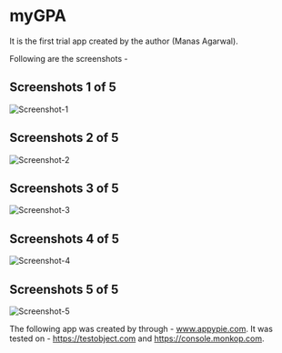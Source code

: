 # myGPA

It is the first trial app created by the author (Manas Agarwal). 

Following are the screenshots - 

## Screenshots 1 of 5
![Screenshot-1](screenshot_1.jpg)

## Screenshots 2 of 5
![Screenshot-2](screenshot_2.jpg)

## Screenshots 3 of 5
![Screenshot-3](screenshot_3.jpg)

## Screenshots 4 of 5
![Screenshot-4](screenshot_4.jpg)

## Screenshots 5 of 5
![Screenshot-5](screenshot_5.jpg)



The following app was created by through - www.appypie.com.
It was tested on - https://testobject.com and https://console.monkop.com. 
